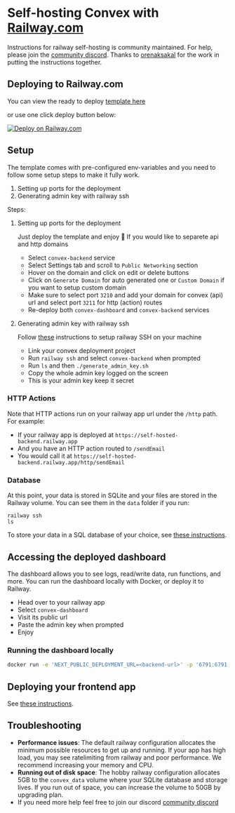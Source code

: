 # Self-hosting Convex with [Railway.com](https://railway.com/)

Instructions for railway self-hosting is community maintained. For help, please
join the [community discord](https://convex.dev/community). Thanks to
[orenaksakal](https://github.com/orenaksakal) for the work in putting the
instructions together.

## Deploying to Railway.com

You can view the ready to deploy
[template here](https://railway.com/template/OKpPqB)

or use one click deploy button below:

[![Deploy on Railway.com](https://railway.com/button.svg)](https://railway.com/template/OKpPqB)

## Setup

The template comes with pre-configured env-variables and you need to follow some
setup steps to make it fully work.

1. Setting up ports for the deployment
2. Generating admin key with railway ssh

Steps:

1. Setting up ports for the deployment

   Just deploy the template and enjoy 🚀
   If you would like to separete api and http domains

   - Select `convex-backend` service
   - Select Settings tab and scroll to `Public Networking` section
   - Hover on the domain and click on edit or delete buttons
   - Click on `Generate Domain` for auto generated one or `Custom Domain` if you
     want to setup custom domain
   - Make sure to select port `3210` and add your domain for convex (api) url and select port `3211` for http (action) routes
   - Re-deploy both `convex-dashboard` and `convex-backend` services

3. Generating admin key with railway ssh

   Follow [these](https://blog.railway.com/p/ssh#how-to-ssh-on-railway)
   instructions to setup railway SSH on your machine

   - Link your convex deployment project
   - Run `railway ssh` and select `convex-backend` when prompted
   - Run `ls` and then `./generate_admin_key.sh`
   - Copy the whole admin key logged on the screen
   - This is your admin key keep it secret

### HTTP Actions

Note that HTTP actions run on your railway app url under the `/http` path. For
example:

- If your railway app is deployed at `https://self-hosted-backend.railway.app`
- And you have an HTTP action routed to `/sendEmail`
- You would call it at `https://self-hosted-backend.railway.app/http/sendEmail`

### Database

At this point, your data is stored in SQLite and your files are stored in the
Railway volume. You can see them in the `data` folder if you run:

```
railway ssh
ls
```

To store your data in a SQL database of your choice, see
[these instructions](https://github.com/get-convex/convex-backend/tree/main/self-hosted/README.md#running-the-database-on-postgres--or-mysql).

## Accessing the deployed dashboard

The dashboard allows you to see logs, read/write data, run functions, and more.
You can run the dashboard locally with Docker, or deploy it to Railway.

- Head over to your railway app
- Select `convex-dashboard`
- Visit its public url
- Paste the admin key when prompted
- Enjoy

### Running the dashboard locally

```sh
docker run -e 'NEXT_PUBLIC_DEPLOYMENT_URL=<backend-url>' -p '6791:6791' 'ghcr.io/get-convex/convex-dashboard:latest'
```

## Deploying your frontend app

See
[these instructions](https://github.com/get-convex/convex-backend/tree/main/self-hosted/README.md#deploying-your-frontend-app).

## Troubleshooting

- **Performance issues**: The default railway configuration allocates the
  minimum possible resources to get up and running. If your app has high load,
  you may see ratelimiting from railway and poor performance. We recommend
  increasing your memory and CPU.
- **Running out of disk space**: The hobby railway configuration allocates 5GB
  to the `convex_data` volume where your SQLite database and storage lives. If
  you run out of space, you can increase the volume to 50GB by upgrading plan.
- If you need more help feel free to join our discord
  [community discord](https://convex.dev/community)
